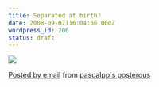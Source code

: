 ```yaml
---
title: Separated at birth?
date: 2008-09-07T16:04:56.000Z
wordpress_id: 206
status: draft
---
```


[![](http://posterous.com/getfile/files.posterous.com/pascalpp/KKZPjibwlr8T6fytU8kVUNQwyyrC7MPk40RLCSSsqcKfy6fbSiHw2epGjgyh/palinchurchlady-2.jpg.scaled.500.jpg)](http://posterous.com/getfile/files.posterous.com/pascalpp/Po7tWLPPTqLOSbtO6hQ7bFOrB1POUZSjTjy8gGxZSPIKIwsaeQIxiJaPdfgW/palinchurchlady-2.jpg)

[Posted by email](http://posterous.com) from [pascalpp's posterous](http://pascalpp.posterous.com/separated-at-birth)


